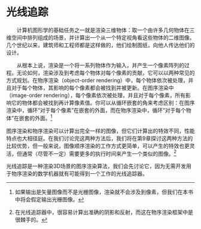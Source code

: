 # 光线追踪

&emsp;&emsp;计算机图形学的基础任务之一就是渲染三维物体：取一个由许多几何物体在三维空间中排列组成的场景，并计算出一个从一个特定视角看这些物体的二维图像。几个世纪以来，建筑师和工程师都是这样做的，他们绘制图纸，向他人传达他们的设计。

&emsp;&emsp;从根本上说，渲染是一个将一系列物体作为输入，并产生一个像素阵列的过程。无论如何，渲染涉及到考虑每个物体对每个像素的贡献，它可以以两种常见的方式规划。在物序渲染（object-order rendering）中，每个物体依次被处理，并且对于每个物体，其影响的每个像素都会被找到并被更新。在图序渲染中（image-order rendering），每个像素依次被处理，并且对于每个像素，所有影响它的物体都会被找到再计算像素值。你可以从循环嵌套的角来考虑区别：在图序渲染中，循环“对于每个像素”在嵌套的外面，而在物序渲染中，循环“对于每个物体”在嵌套的外面。[^1]

[^1]:如果输出是矢量图像而不是光栅图像，渲染就不会涉及到像素，但我们在本书中将会假定输出光栅图像。


图序渲染和物序渲染可以计算出完全一样的图像，但它们计算出的特效不同，性能特点也大相径庭。在我们讨论完这两种方法后，我们将在第9章探讨这两种方法的比较优势，但一般来说，图像顺序渲染的工作方式更简单，可以产生的特效也更灵活，但通常（尽管不一定）需要更多的执行时间来产生一个类似的图像。[^2]

[^2]:在光线追踪器中，很容易计算出准确的阴影和反射，而这在物序渲染框架中是很棘手的。

光线追踪是一种渲染3D场景的图序渲染算法，我们会先讨论它，因为无需开发用于物序渲染的数学机器就有可能得到一个工作的光线追踪器。